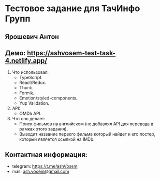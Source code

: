 # Тестовое задание для ТачИнфо Групп
## Ярошевич Антон
## Демо: https://ashvosem-test-task-4.netlify.app/
1. Что использовал:
    * TypeScript.
    * React/Redux.
    * Thunk.
    * Formik.
    * Emotion/styled-components.
    * Yup Validation.
2. API:
    * OMDb API.
3. Что оно делает:
    * Поиск фильмов на английском (не добавлял API для перевода в рамках этого задания).
    * Выводит название первого фильма который найдет и его постер, который является ссылкой на IMDb.
## Контактная информация:
* telegram:  https://t.me/ashVosem
* mail: ash.vosem@gmail.com
